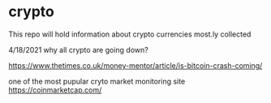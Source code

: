 # crypto
This repo will hold information about crypto currencies most.ly collected

4/18/2021 why all crypto are going down?

https://www.thetimes.co.uk/money-mentor/article/is-bitcoin-crash-coming/

one of the most pupular cryto market monitoring site
https://coinmarketcap.com/
